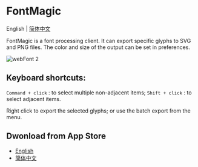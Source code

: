 # FontMagic

English | [简体中文](./README-zh-CN.md)

FontMagic is a font processing client. It can export specific glyphs to SVG and PNG files. The color and size of the output can be set in preferences.

![webFont 2](https://github.com/leibnizli/WebFont/assets/1193966/de9131c2-d5e4-4444-a3ee-2894c44c73ee)

## Keyboard shortcuts:

`Command + click` : to select multiple non-adjacent items;
`Shift + click` : to select adjacent items.

Right click to export the selected glyphs; or use the batch export from the menu.

## Dwonload from App Store
* <a href="https://itunes.apple.com/us/app/id1181350496">English</a>
* <a href="https://itunes.apple.com/cn/app/id1181350496">简体中文</a>
